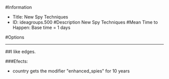 #Information
 - Title: New Spy Techniques
 - ID: ideagroups.500
#Description
New Spy Techniques
#Mean Time to Happen:
Base time = 1 days

#Options

___
##I like edges.

###Efects:<ul><li>country gets the modifier "enhanced_spies" for 10 years</li></ul>
